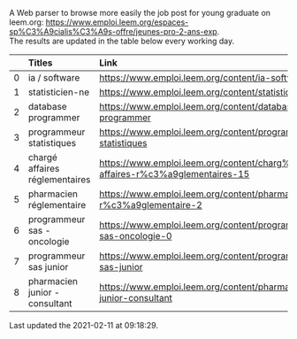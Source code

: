 A Web parser to browse more easily the job post for young graduate on leem.org: https://www.emploi.leem.org/espaces-sp%C3%A9cialis%C3%A9s-offre/jeunes-pro-2-ans-exp.  
The results are updated in the table below every working day.  


|    | Titles                         | Link                                                                            |   Department |   Consulted |
|---:|:-------------------------------|:--------------------------------------------------------------------------------|-------------:|------------:|
|  0 | ia / software                  | https://www.emploi.leem.org/content/ia-software                                 |           75 |        1094 |
|  1 | statisticien-ne                | https://www.emploi.leem.org/content/statisticien-ne                             |           75 |          13 |
|  2 | database programmer            | https://www.emploi.leem.org/content/database-programmer                         |           92 |        2514 |
|  3 | programmeur statistiques       | https://www.emploi.leem.org/content/programmeur-statistiques                    |           92 |        2875 |
|  4 | chargé affaires réglementaires | https://www.emploi.leem.org/content/charg%c3%a9-affaires-r%c3%a9glementaires-15 |           75 |         144 |
|  5 | pharmacien réglementaire       | https://www.emploi.leem.org/content/pharmacien-r%c3%a9glementaire-2             |           75 |        1029 |
|  6 | programmeur sas - oncologie    | https://www.emploi.leem.org/content/programmeur-sas-oncologie-0                 |           75 |         910 |
|  7 | programmeur sas junior         | https://www.emploi.leem.org/content/programmeur-sas-junior                      |           75 |         108 |
|  8 | pharmacien junior - consultant | https://www.emploi.leem.org/content/pharmacien-junior-consultant                |           75 |         140 |
  
Last updated the 2021-02-11 at 09:18:29.
